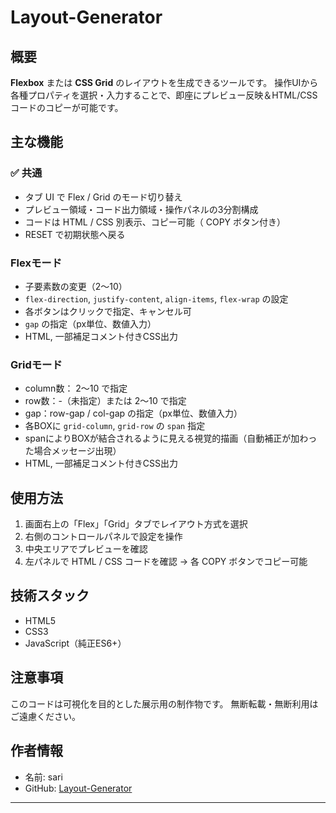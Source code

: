 # Layout-Generator

## 概要
**Flexbox** または **CSS Grid** のレイアウトを生成できるツールです。
操作UIから各種プロパティを選択・入力することで、即座にプレビュー反映＆HTML/CSSコードのコピーが可能です。

## 主な機能

### ✅ 共通
- タブ UI で Flex / Grid のモード切り替え
- プレビュー領域・コード出力領域・操作パネルの3分割構成
- コードは HTML / CSS 別表示、コピー可能（ COPY ボタン付き）
-  RESET で初期状態へ戻る

### Flexモード
- 子要素数の変更（2〜10）
- `flex-direction`, `justify-content`, `align-items`, `flex-wrap` の設定
- 各ボタンはクリックで指定、キャンセル可
- `gap` の指定（px単位、数値入力）
- HTML, 一部補足コメント付きCSS出力

### Gridモード
- column数： 2〜10 で指定
- row数：-（未指定）または 2〜10 で指定
- gap：row-gap / col-gap の指定（px単位、数値入力）
- 各BOXに `grid-column`, `grid-row` の `span` 指定
- spanによりBOXが結合されるように見える視覚的描画（自動補正が加わった場合メッセージ出現）
- HTML, 一部補足コメント付きCSS出力

## 使用方法

1. 画面右上の「Flex」「Grid」タブでレイアウト方式を選択
2. 右側のコントロールパネルで設定を操作
3. 中央エリアでプレビューを確認
4. 左パネルで HTML / CSS コードを確認 → 各 COPY ボタンでコピー可能


## 技術スタック
- HTML5
- CSS3
- JavaScript（純正ES6+）


## 注意事項
このコードは可視化を目的とした展示用の制作物です。
無断転載・無断利用はご遠慮ください。

## 作者情報
- 名前: sari
- GitHub: [Layout-Generator](https://sao-ori.github.io/layout-generator/)

---
